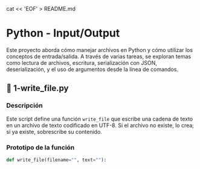 cat << 'EOF' > README.md
# Python - Input/Output

Este proyecto aborda cómo manejar archivos en Python y cómo utilizar los conceptos de entrada/salida. A través de varias tareas, se exploran temas como lectura de archivos, escritura, serialización con JSON, deserialización, y el uso de argumentos desde la línea de comandos.

## 📄 1-write_file.py

### Descripción
Este script define una función `write_file` que escribe una cadena de texto en un archivo de texto codificado en UTF-8. Si el archivo no existe, lo crea; si ya existe, sobrescribe su contenido.

### Prototipo de la función
```python
def write_file(filename="", text=""):
